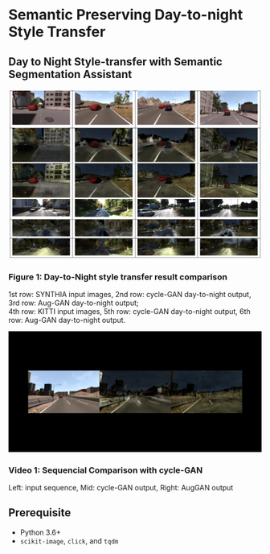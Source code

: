 # Semantic Preserving Day-to-night Style Transfer

## Day to Night Style-transfer with Semantic Segmentation Assistant

![auggan_testing_result](./doc/result.PNG)

### Figure 1: Day-to-Night style transfer result comparison
1st row: SYNTHIA input images, 2nd row: cycle-GAN day-to-night output, 3rd row: Aug-GAN day-to-night output; <br>
4th row: KITTI input images, 5th row: cycle-GAN day-to-night output, 6th row: Aug-GAN day-to-night output.

[![comparison video](./doc/comperison.JPG)](https://youtu.be/i6FIKnOSZw0)

### Video 1: Sequencial Comparison with cycle-GAN
Left: input sequence, Mid: cycle-GAN output, Right: AugGAN output

## Prerequisite

- Python 3.6+
- `scikit-image`, `click`, and `tqdm`


